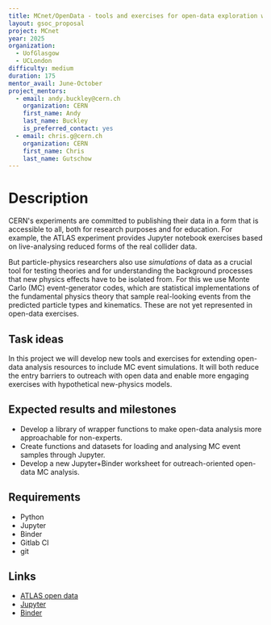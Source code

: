 ```yaml
---
title: MCnet/OpenData - tools and exercises for open-data exploration with MC simulations
layout: gsoc_proposal
project: MCnet
year: 2025
organization:
  - UofGlasgow
  - UCLondon
difficulty: medium
duration: 175
mentor_avail: June-October
project_mentors:
  - email: andy.buckley@cern.ch
    organization: CERN
    first_name: Andy
    last_name: Buckley
    is_preferred_contact: yes
  - email: chris.g@cern.ch
    organization: CERN
    first_name: Chris
    last_name: Gutschow
---
```


# Description

CERN's experiments are committed to publishing their data in a form that
is accessible to all, both for research purposes and for education. For
example, the ATLAS experiment provides Jupyter notebook exercises based
on live-analysing reduced forms of the real collider data.

But particle-physics researchers also use _simulations_ of data as a
crucial tool for testing theories and for understanding the background
processes that new physics effects have to be isolated from. For this
we use Monte Carlo (MC) event-generator codes, which are statistical
implementations of the fundamental physics theory that sample
real-looking events from the predicted particle types and
kinematics. These are not yet represented in open-data exercises.

## Task ideas

In this project we will develop new tools and exercises for extending
open-data analysis resources to include MC event simulations. It will
both reduce the entry barriers to outreach with open data and enable more
engaging exercises with hypothetical new-physics models.

## Expected results and milestones

 * Develop a library of wrapper functions to make open-data analysis more approachable for non-experts.
 * Create functions and datasets for loading and analysing MC event samples through Jupyter.
 * Develop a new Jupyter+Binder worksheet for outreach-oriented open-data MC analysis.
 
## Requirements

 * Python
 * Jupyter
 * Binder
 * Gitlab CI
 * git

## Links

 * [ATLAS open data](https://atlas.cern/Resources/Opendata)
 * [Jupyter](https://jupyter.org/)
 * [Binder](https://mybinder.org/)
